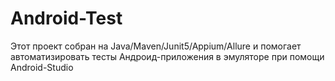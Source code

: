 # Android-Test
Этот проект собран на Java/Maven/Junit5/Appium/Allure и помогает автоматизировать тесты Андроид-приложения в эмуляторе при помощи Android-Studio
